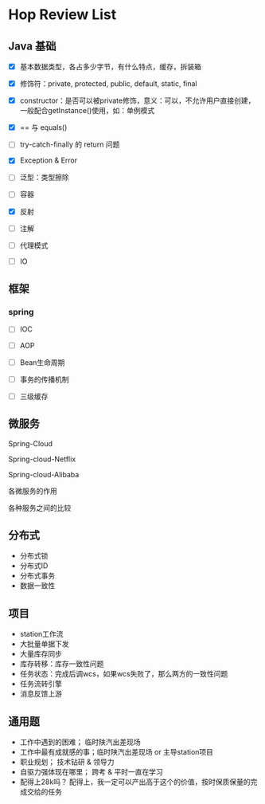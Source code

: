 # Hop Review List

## Java 基础

- [x] 基本数据类型，各占多少字节，有什么特点，缓存，拆装箱
- [x] 修饰符：private, protected, public, default, static, final
- [x] constructor：是否可以被private修饰，意义：可以，不允许用户直接创建，一般配合getInstance()使用，如：单例模式
- [x] == 与 equals()
- [ ] try-catch-finally 的 return 问题 
- [x] Exception & Error
- [ ] 泛型：类型擦除
- [ ] 容器
- [x] 反射
- [ ] 注解
- [ ] 代理模式
- [ ] IO



## 框架

### spring

- [ ] IOC
- [ ] AOP
- [ ] Bean生命周期
- [ ] 事务的传播机制
- [ ] 三级缓存  



## 微服务

Spring-Cloud

Spring-cloud-Netflix

Spring-cloud-Alibaba

各微服务的作用

各种服务之间的比较



## 分布式

- 分布式锁
- 分布式ID
- 分布式事务
- 数据一致性



## 项目

- station工作流
- 大批量单据下发
- 大量库存同步
- 库存转移：库存一致性问题
- 任务状态：完成后调wcs，如果wcs失败了，那么两方的一致性问题
- 任务流转引擎
- 消息反馈上游



## 通用题

- 工作中遇到的困难； 临时陕汽出差现场
- 工作中最有成就感的事；临时陕汽出差现场 or 主导station项目
- 职业规划； 技术钻研 & 领导力
- 自驱力强体现在哪里； 跨考 & 平时一直在学习
- 配得上28k吗？ 配得上，我一定可以产出高于这个的价值，按时保质保量的完成交给的任务